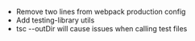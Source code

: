 - Remove two lines from webpack production config
- Add testing-library utils
- tsc --outDir will cause issues when calling test files
